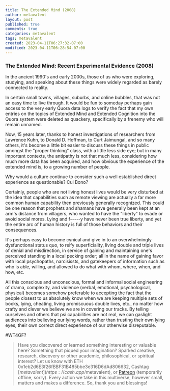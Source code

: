 ```yaml
---
title: The Extended Mind (2008)
author: metavalent
layout: post
published: true
comments: true
categories: metavalent
tags: metavalent
created: 2023-04-11T06:27:32-07:00
modified: 2023-04-11T06:28:54-07:00
---
```


### The Extended Mind: Recent Experimental Evidence (2008)

In the ancient 1990's and early 2000s, those of us who were exploring, studying, and speaking about these things were widely regarded as barely connected to reality. 

<!--
Especially, in highly authoritarian, conformity-overvalent, crabs-in-a-bucket managed small villages and towns wherein fifth grade teachers wielded a bizarre kind of totalitarian psychic power over what constituted right or wrong thinking in a population that would last for generations. Imagine the grotesque power that an unwell mind could exert in such a position. The people that we allowed to be the teachers of our children and the criteria that we use to make those choices are two of the most important and deterministic activities that shape a local culture, isn't it?
-->

In certain small towns, villages, suburbs, and online bubbles, that was not an easy time to live through. It would be fun to someday perhaps gain access to the very early Quora data logs to verify the fact that my own entries on the topics of Extended Mind and Extended Cognition into the Quora system were deleted as quackery, specifically by a frenemy who will remain unnamed.

Now, 15 years later, thanks to honest investigations of researchers from Lawrence Kuhn, to Donald D. Hoffman, to Curt Jaimungal, and so many others, it's become a little bit easier to discuss these things in public amongst the "proper thinking" class, with a little less side eye; but in many important contexts, the antipathy is not that much less, considering how much more data has been acquired, and how obvious the experience of the extended mind is, to a growing number of people.

Why would a culture continue to consider such a well established direct experience as questionable? Cui Bono?

Certainly, people who are not living honest lives would be very disturbed at the idea that capabilities such as remote viewing are actually a far more common human capability then previously generally recognized. This could be one reason that prophets and shamans have generally been kept at an arm's distance from villagers, who wanted to have the "liberty" to evade or avoid social mores. Lying and f-----y have never been true liberty, and yet the entire arc of human history is full of those behaviors and their consequences.

It's perhaps easy to become cynical and give in to an overwhelmingly dysfunctional status quo, to reify superficiality, living double and triple lives of denial and misdirection, in service of gaining and maintaining one's perceived standing in a local pecking order; all in the name of gaining favor with local psychopaths, narcisissts, and gatekeepers of information such as who is able, willing, and allowed to do what with whom, where, when, and how, etc.

All this conscious and unconscious, formal and informal social engineering of drama, complexity, and violence (verbal, emotional, psychological, physical) becomes somehow preferable to accepting the fact that the people closest to us absolutely know when we are keeping multiple sets of books, lying, cheating, living promiscuous double lives, etc., no matter how crafty and clever we believe we are in covering our tracks. By telling ourselves and others that psi capabilities are not real, we can gaslight audiences into believing our lying words, rather than trusting their own lying eyes, their own correct direct experience of our otherwise disreputable.

&num;WT4GF?

<!-- 
Watch [Video_Title](https://youtu.be/JnA8GUtXpXY) if the embed below does not behave nicely. 

<div class="embed-container"><iframeloading="lazy" width="560" height="315" src="https://www.youtube.com/embed/JnA8GUtXpXY" title="YouTube video player" frameborder="0" allow="accelerometer; autoplay; clipboard-write; encrypted-media; gyroscope; picture-in-picture" allowfullscreen></iframe></div>

![alt text](/assets/images/image.jpg "title")
-->

> Have you discovered or learned something interesting or valuable here? Something that piqued your imagination? Sparked creative, research, discovery or other academic, philosophical, or spiritual interest? Let us know with ETH 0x1eb2d6E3f26fBBF31B485bbe3e316D6dAd806632, Cashtag [$metavalent](https://cash.app/$metavalent), or [Patreon](https://patreon.com/) (temporarily offline, sorry). Every action we take in this multiverse, however small, matters and makes a difference. So, thank you and blessings!
